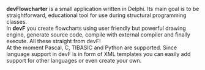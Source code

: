 **devFlowcharter** is a small application written in Delphi. Its main goal is to be straightforward, educational tool for use during structural programming classes.  
In **devF** you create flowcharts using user friendly but powerful drawing engine, generate source code, compile with external compiler and finally execute. All these straight from devF!  
At the moment Pascal, C, TIBASIC and Python are supported. Since language support in devF is in form of XML templates you can easily add support for other languages or even create your own.


